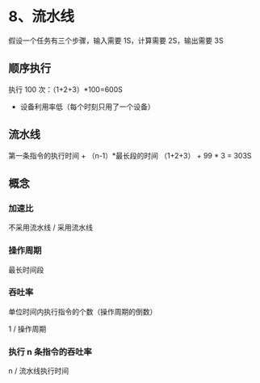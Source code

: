 # 8、流水线

假设一个任务有三个步骤，输入需要 1S，计算需要 2S，输出需要 3S

## 顺序执行

执行 100 次：（1+2+3）\*100=600S

- 设备利用率低（每个时刻只用了一个设备）

## 流水线

第一条指令的执行时间 + （n-1）\*最长段的时间
（1+2+3） + 99 \* 3 = 303S

## 概念

### 加速比

不采用流水线 / 采用流水线

### 操作周期

最长时间段

### 吞吐率

单位时间内执行指令的个数（操作周期的倒数）

1 / 操作周期

### 执行 n 条指令的吞吐率

n / 流水线执行时间
